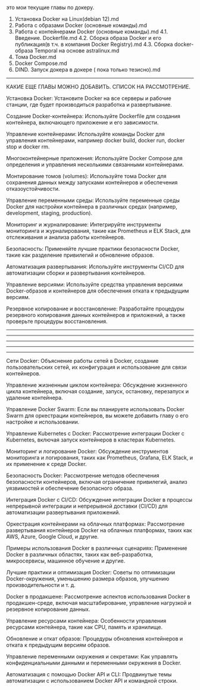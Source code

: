 это мои текущие главы по докеру. 
1. Установка Docker на Linux(debian 12).md
2. Работа с образами Docker (основные команды).md
3. Работа с контейнерами Docker (основные команды).md
4.1. Введение. Dockerfile.md
4.2. Сборка образа Docker и его публикация(в т.ч. в компания Docker Registry).md
4.3. Сборка docker-образа Temporal на основе astralinux.md
5. Тома Docker.md
6. Docker Compose.md
7. DIND. Запуск докера в докере ( пока только тезисно).md 



***

КАКИЕ ЕЩЕ ГЛАВЫ МОЖНО ДОБАВИТЬ. СПИСОК НА РАССМОТРЕНИЕ.



Установка Docker: Установите Docker на все серверы и рабочие станции, где будет производиться разработка и развертывание.

Создание Docker-контейнера: Используйте Dockerfile для создания контейнера, включающего приложение и его зависимости.

Управление контейнерами: Используйте команды Docker для управления контейнерами, например docker build, docker run, docker stop и docker rm.

Многоконтейнерные приложения: Используйте Docker Compose для определения и управления несколькими связанными контейнерами.

Монтирование томов (volumes): Используйте тома Docker для сохранения данных между запусками контейнеров и обеспечения отказоустойчивости.

Управление переменными среды: Используйте переменные среды Docker для настройки контейнера в различных средах (например, development, staging, production).

Мониторинг и журналирование: Интегрируйте инструменты мониторинга и журналирования, такие как Prometheus и ELK Stack, для отслеживания и анализа работы контейнеров.

Безопасность: Применяйте лучшие практики безопасности Docker, такие как разделение привилегий и обновление образов.

Автоматизация развертывания: Используйте инструменты CI/CD для автоматизации сборки и развертывания контейнеров.

Управление версиями: Используйте средства управления версиями Docker-образов и контейнеров для обеспечения отката к предыдущим версиям.

Резервное копирование и восстановление: Разработайте процедуры резервного копирования данных контейнеров и приложений, а также проверьте процедуры восстановления.


----------------------------------------
----------------------------------------
----------------------------------------
----------------------------------------
----------------------------------------


Сети Docker: Объяснение работы сетей в Docker, создание пользовательских сетей, их конфигурация и использование для связи контейнеров.

Управление жизненным циклом контейнера: Обсуждение жизненного цикла контейнера, включая создание, запуск, остановку, перезапуск и удаление контейнера.

Управление Docker Swarm: Если вы планируете использовать Docker Swarm для оркестрации контейнеров, вы можете добавить главу о его настройке и использовании.

Управление Kubernetes с Docker: Рассмотрение интеграции Docker с Kubernetes, включая запуск контейнеров в кластерах Kubernetes.

Мониторинг и логирование Docker: Обсуждение инструментов мониторинга и логирования, таких как Prometheus, Grafana, ELK Stack, и их применение к среде Docker.

Безопасность Docker: Рассмотрение методов обеспечения безопасности контейнеров, включая ограничение привилегий, анализ уязвимостей и обеспечение безопасного образа.

Интеграция Docker с CI/CD: Обсуждение интеграции Docker в процессы непрерывной интеграции и непрерывной доставки (CI/CD) для автоматизации развертывания приложений.

Оркестрация контейнерами на облачных платформах: Рассмотрение развертывания контейнеров Docker на облачных платформах, таких как AWS, Azure, Google Cloud, и другие.

Примеры использования Docker в различных сценариях: Применение Docker в различных областях, таких как веб-разработка, микросервисы, машинное обучение и другие.

Лучшие практики и оптимизация Docker: Советы по оптимизации Docker-окружения, уменьшению размера образов, улучшению производительности и т. д.

Docker в продакшене: Рассмотрение аспектов использования Docker в продакшен-среде, включая масштабирование, управление нагрузкой и резервное копирование данных.

Управление ресурсами контейнера: Особенности управления ресурсами контейнера, такие как CPU, память и хранилище.

Обновление и откат образов: Процедуры обновления контейнеров и отката к предыдущим версиям образов.

Управление переменными окружения и секретами: Как управлять конфиденциальными данными и переменными окружения в Docker.

Автоматизация с помощью Docker API и CLI: Продвинутые темы автоматизации с использованием Docker API и командной строки.
